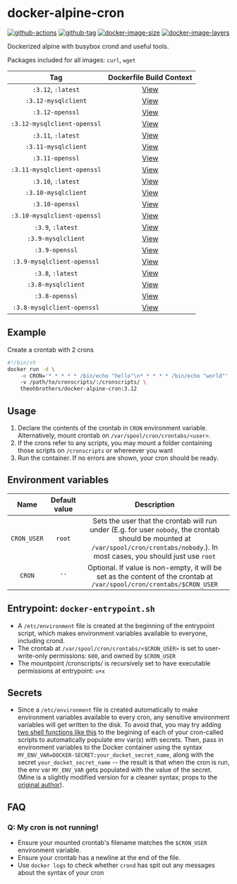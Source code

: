 # docker-alpine-cron

[![github-actions](https://github.com/theohbrothers/docker-alpine-cron/workflows/ci-master-pr/badge.svg)](https://github.com/theohbrothers/docker-alpine-cron/actions)
[![github-tag](https://img.shields.io/github/tag/theohbrothers/docker-alpine-cron)](https://github.com/theohbrothers/docker-alpine-cron/releases/)
[![docker-image-size](https://img.shields.io/microbadger/image-size/theohbrothers/docker-alpine-cron/latest)](https://hub.docker.com/r/theohbrothers/docker-alpine-cron)
[![docker-image-layers](https://img.shields.io/microbadger/layers/theohbrothers/docker-alpine-cron/latest)](https://hub.docker.com/r/theohbrothers/docker-alpine-cron)

Dockerized alpine with busybox crond and useful tools.

Packages included for all images: `curl`, `wget`

| Tag | Dockerfile Build Context |
|:-------:|:---------:|
| `:3.12`, `:latest` | [View](variants/3.12 ) |
| `:3.12-mysqlclient` | [View](variants/3.12-mysqlclient ) |
| `:3.12-openssl` | [View](variants/3.12-openssl ) |
| `:3.12-mysqlclient-openssl` | [View](variants/3.12-mysqlclient-openssl ) |
| `:3.11`, `:latest` | [View](variants/3.11 ) |
| `:3.11-mysqlclient` | [View](variants/3.11-mysqlclient ) |
| `:3.11-openssl` | [View](variants/3.11-openssl ) |
| `:3.11-mysqlclient-openssl` | [View](variants/3.11-mysqlclient-openssl ) |
| `:3.10`, `:latest` | [View](variants/3.10 ) |
| `:3.10-mysqlclient` | [View](variants/3.10-mysqlclient ) |
| `:3.10-openssl` | [View](variants/3.10-openssl ) |
| `:3.10-mysqlclient-openssl` | [View](variants/3.10-mysqlclient-openssl ) |
| `:3.9`, `:latest` | [View](variants/3.9 ) |
| `:3.9-mysqlclient` | [View](variants/3.9-mysqlclient ) |
| `:3.9-openssl` | [View](variants/3.9-openssl ) |
| `:3.9-mysqlclient-openssl` | [View](variants/3.9-mysqlclient-openssl ) |
| `:3.8`, `:latest` | [View](variants/3.8 ) |
| `:3.8-mysqlclient` | [View](variants/3.8-mysqlclient ) |
| `:3.8-openssl` | [View](variants/3.8-openssl ) |
| `:3.8-mysqlclient-openssl` | [View](variants/3.8-mysqlclient-openssl ) |

## Example

Create a crontab with 2 crons

```sh
#!/bin/sh
docker run -d \
    -e CRON='* * * * * /bin/echo "hello"\n* * * * * /bin/echo "world"'
    -v /path/to/cronscripts/:/cronscripts/ \
    theohbrothers/docker-alpine-cron:3.12
```

## Usage

1. Declare the contents of the crontab in `CRON` environment variable. Alternatively, mount crontab on `/var/spool/cron/crontabs/<user>`.
2. If the crons refer to any scripts, you may mount a folder containing those scripts on `/cronscripts` or whereever you want
3. Run the container. If no errors are shown, your cron should be ready.

## Environment variables

| Name | Default value | Description
|:-------:|:---------------:|:---------:|
| `CRON_USER` | `root` | Sets the user that the crontab will run under (E.g. for user `nobody`, the crontab should be mounted at `/var/spool/cron/crontabs/nobody`.). In most cases, you should just use `root`
| `CRON` | `''` | Optional. If value is non-empty, it will be set as the content of the crontab at `/var/spool/cron/crontabs/$CRON_USER`

## Entrypoint: `docker-entrypoint.sh`

- A `/etc/environment` file is created at the beginning of the entrypoint script, which makes environment variables available to everyone, including crond.
- The crontab at `/var/spool/cron/crontabs/<$CRON_USER>` is set to user-write-only permissions: `600`, and owned by `$CRON_USER`
- The mountpoint /cronscripts/ is recursively set to have executable permissions at entrypoint: `u+x`

## Secrets

- Since a `/etc/environment` file is created automatically to make environment variables available to every cron, any sensitive environment variables will get written to the disk. To avoid that, you may try adding [two shell functions like this](https://gitlab.com/theohbrothers/hlstatsxce-perl/blob/master/variants/alpine/cron/docker-entrypoint.sh) to the begining of each of your cron-called scripts to automatically populate env var(s) with secrets. Then, pass in environment variables to the Docker container using the syntax `MY_ENV_VAR=DOCKER-SECRET:your_docket_secret_name`, along with the secret `your_docket_secret_name` -- the result is that when the cron is run, the env var `MY_ENV_VAR` gets populated with the value of the secret. (Mine is a slightly modified version for a cleaner syntax; props to the [original author](https://gist.github.com/bvis/b78c1e0841cfd2437f03e20c1ee059fe#file-env_secrets_expand-sh)).

## FAQ

### Q: My cron is not running!

- Ensure your mounted crontab's filename matches the `$CRON_USER` environment variable.
- Ensure your crontab has a newline at the end of the file.
- Use `docker logs` to check whether `crond` has spit out any messages about the syntax of your cron
